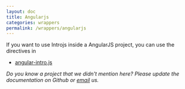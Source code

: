 ```yaml
---
layout: doc
title: Angularjs
categories: wrappers
permalink: /wrappers/angularjs
---
```


If you want to use Introjs inside a AngularJS project, you can use the directives in 

- [angular-intro.js](https://code.mendhak.com/angular-intro.js/)

*Do you know a project that we didn't mention here? Please update the documentation on Github or [email](mailto:support@introjs.com) us.*
